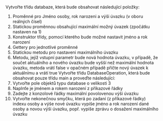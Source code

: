 Vytvořte třídu databaze, která bude obsahovat následující položky:
1. Proměnné pro Jméno osoby, rok narozeni a výši úvazku (v oboru reálných čísel)
2. Statickou proměnnou obsahující maximální možný úvazek (zpočátku nastaven na 1)
3. Konstruktor třídy, pomocí kterého bude možné nastavit jméno a rok narození
4. Gettery pro jednotlivé proměnné
5. Statickou metodu pro nastaveni maximálního úvazku
6. Metodu, jejíž vstupní parametr bude nová hodnota úvazku, v případě, že součet aktuálního a
nového úvazku bude vyšší než maximální hodnota úvazku, metoda vrátí false v opačném případě
přičte nový úvazek k aktuálnímu a vrátí true
Vytvořte třídu DatabaseOperation, která bude obsahovat pouze třídu main a proveďte následující:
1. Vytvořte pole objektů typu database o velikosti 3
2. Naplnťe je jménem a rokem narození z příkazové řádky
3. Zadejte z konzolové řádky maximální povolovenou výši úvazku
4. Vytvořte nekonečnou smyčku, která po zadaní (z příkazové řádky) indexu osoby a výše nové
úvazku vypíše jméno a rok narození dané osoby a novou výši úvazku, popř. vypíše zprávu o dosažení
maximálního úvazku 

